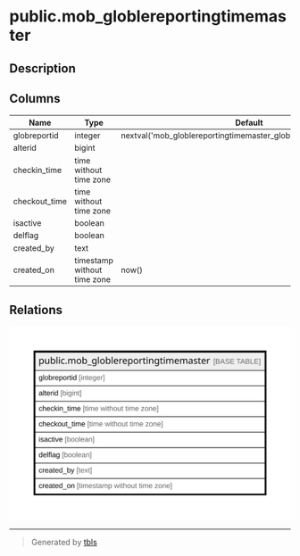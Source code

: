 # public.mob_globlereportingtimemaster

## Description

## Columns

| Name | Type | Default | Nullable | Children | Parents | Comment |
| ---- | ---- | ------- | -------- | -------- | ------- | ------- |
| globreportid | integer | nextval('mob_globlereportingtimemaster_globreportid_seq'::regclass) | false |  |  |  |
| alterid | bigint |  | true |  |  |  |
| checkin_time | time without time zone |  | true |  |  |  |
| checkout_time | time without time zone |  | true |  |  |  |
| isactive | boolean |  | true |  |  |  |
| delflag | boolean |  | true |  |  |  |
| created_by | text |  | true |  |  |  |
| created_on | timestamp without time zone | now() | true |  |  |  |

## Relations

![er](public.mob_globlereportingtimemaster.svg)

---

> Generated by [tbls](https://github.com/k1LoW/tbls)
